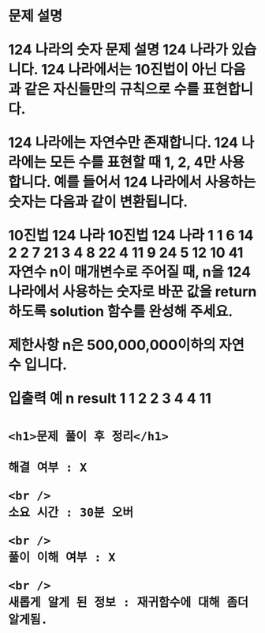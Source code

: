 <h1>
  문제 설명
  <p>124 나라의 숫자
문제 설명
124 나라가 있습니다. 124 나라에서는 10진법이 아닌 다음과 같은 자신들만의 규칙으로 수를 표현합니다.

124 나라에는 자연수만 존재합니다.
124 나라에는 모든 수를 표현할 때 1, 2, 4만 사용합니다.
예를 들어서 124 나라에서 사용하는 숫자는 다음과 같이 변환됩니다.

10진법 124 나라 10진법 124 나라
1 1 6 14
2 2 7 21
3 4 8 22
4 11 9 24
5 12 10 41
자연수 n이 매개변수로 주어질 때, n을 124 나라에서 사용하는 숫자로 바꾼 값을 return 하도록 solution 함수를 완성해 주세요.

제한사항
n은 500,000,000이하의 자연수 입니다.</p>

  <p>입출력 예
n	result
1	1
2	2
3	4
4	11</p>

  <h1>

    <h1>문제 풀이 후 정리</h1>

    해결 여부 : X

    <br />
    소요 시간 : 30분 오버

    <br />
    풀이 이해 여부 : X

    <br />
    새롭게 알게 된 정보 : 재귀함수에 대해 좀더 알게됨.

  </h1>
</h1>
